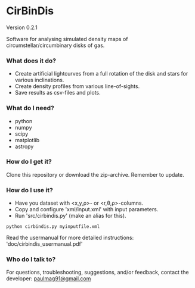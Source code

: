 # CirBinDis #

Version 0.2.1

Software for analysing simulated density maps of circumstellar/circumbinary disks of gas.

### What does it do? ###

* Create artificial lightcurves from a full rotation of the disk and stars for various inclinations.
* Create density profiles from various line-of-sights.
* Save results as csv-files and plots.

### What do I need? ###

* python
* numpy
* scipy
* matplotlib
* astropy

### How do I get it? ###

Clone this repository or download the zip-archive. Remember to update.

### How do I use it? ###

* Have you dataset with <x,y,ρ>- or <r,θ,ρ>-columns.
* Copy and configure 'xml/input.xml' with input parameters.
* Run 'src/cirbindis.py' (make an alias for this).
```
python cirbindis.py myinputfile.xml
```
Read the usermanual for more detailed instructions: 'doc/cirbindis_usermanual.pdf'

### Who do I talk to? ###

For questions, troubleshooting, suggestions, and/or feedback, contact the developer: paulmag91@gmail.com
